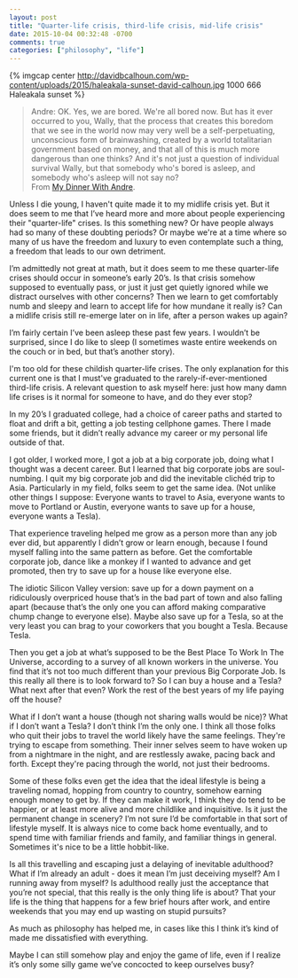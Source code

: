 ```yaml
---
layout: post
title: "Quarter-life crisis, third-life crisis, mid-life crisis"
date: 2015-10-04 00:32:48 -0700
comments: true
categories: ["philosophy", "life"]
---
```


{% imgcap center http://davidbcalhoun.com/wp-content/uploads/2015/haleakala-sunset-david-calhoun.jpg 1000 666 Haleakala sunset  %}

> Andre: OK. Yes, we are bored. We're all bored now. But has it ever occurred to you, Wally, that the process that creates this boredom that we see in the world now may very well be a self-perpetuating, unconscious form of brainwashing, created by a world totalitarian government based on money, and that all of this is much more dangerous than one thinks?  And it's not just a question of individual survival Wally, but that somebody who's bored is asleep, and somebody who's asleep will not say no?<br>From [My Dinner With Andre](https://www.youtube.com/watch?v=MRBZDmf1jSw).

Unless I die young, I haven't quite made it to my midlife crisis yet.  But it does seem to me that I’ve heard more and more about people experiencing their "quarter-life" crises.  Is this something new?  Or have people always had so many of these doubting periods?  Or maybe we're at a time where so many of us have the freedom and luxury to even contemplate such a thing, a freedom that leads to our own detriment.

I’m admittedly not great at math, but it does seem to me these quarter-life crises should occur in someone’s early 20’s.  Is that crisis somehow supposed to eventually pass, or just it just get quietly ignored while we distract ourselves with other concerns?  Then we learn to get comfortably numb and sleepy and learn to accept life for how mundane it really is?  Can a midlife crisis still re-emerge later on in life, after a person wakes up again?

I’m fairly certain I’ve been asleep these past few years.  I wouldn’t be surprised, since I do like to sleep (I sometimes waste entire weekends on the couch or in bed, but that’s another story).

I'm too old for these childish quarter-life crises.  The only explanation for this current one is that I must've graduated to the rarely-if-ever-mentioned third-life crisis.  A relevant question to ask myself here: just how many damn life crises is it normal for someone to have, and do they ever stop?

In my 20’s I graduated college, had a choice of career paths and started to float and drift a bit, getting a job testing cellphone games.  There I made some friends, but it didn’t really advance my career or my personal life outside of that.

I got older, I worked more, I got a job at a big corporate job, doing what I thought was a decent career.  But I learned that big corporate jobs are soul-numbing.  I quit my big corporate job and did the inevitable clichéd trip to Asia.  Particularly in my field, folks seem to get the same idea.  (Not unlike other things I suppose: Everyone wants to travel to Asia, everyone wants to move to Portland or Austin, everyone wants to save up for a house, everyone wants a Tesla).

That experience traveling helped me grow as a person more than any job ever did, but apparently I didn’t grow or learn enough, because I found myself falling into the same pattern as before.  Get the comfortable corporate job, dance like a monkey if I wanted to advance and get promoted, then try to save up for a house like everyone else.

The idiotic Silicon Valley version: save up for a down payment on a ridiculously overpriced house that’s in the bad part of town and also falling apart (because that’s the only one you can afford making comparative chump change to everyone else).  Maybe also save up for a Tesla, so at the very least you can brag to your coworkers that you bought a Tesla.  Because Tesla.

Then you get a job at what’s supposed to be the Best Place To Work In The Universe, according to a survey of all known workers in the universe.  You find that it’s not too much different than your previous Big Corporate Job.  Is this really all there is to look forward to?  So I can buy a house and a Tesla?  What next after that even?  Work the rest of the best years of my life paying off the house?

What if I don’t want a house (though not sharing walls would be nice)?  What if I don’t want a Tesla?  I don’t think I’m the only one.  I think all those folks who quit their jobs to travel the world likely have the same feelings.  They're trying to escape from something.  Their inner selves seem to have woken up from a nightmare in the night, and are restlessly awake, pacing back and forth.  Except they're pacing through the world, not just their bedrooms.

Some of these folks even get the idea that the ideal lifestyle is being a traveling nomad, hopping from country to country, somehow earning enough money to get by.  If they can make it work, I think they do tend to be happier, or at least more alive and more childlike and inquisitive.  Is it just the permanent change in scenery?  I’m not sure I’d be comfortable in that sort of lifestyle myself.  It is always nice to come back home eventually, and to spend time with familiar friends and family, and familiar things in general.  Sometimes it's nice to be a little hobbit-like.

Is all this travelling and escaping just a delaying of inevitable adulthood?  What if I’m already an adult - does it mean I’m just deceiving myself?  Am I running away from myself?  Is adulthood really just the acceptance that you’re not special, that this really is the only thing life is about?  That your life is the thing that happens for a few brief hours after work, and entire weekends that you may end up wasting on stupid pursuits?

As much as philosophy has helped me, in cases like this I think it’s kind of made me dissatisfied with everything.

Maybe I can still somehow play and enjoy the game of life, even if I realize it’s only some silly game we’ve concocted to keep ourselves busy?